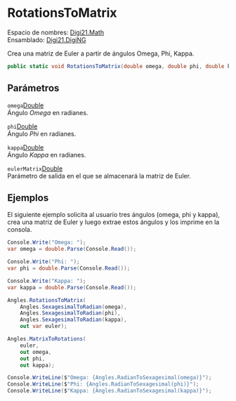 # RotationsToMatrix

Espacio de nombres: [Digi21.Math](../../)  
Ensamblado: [Digi21.DigiNG](../../../)

Crea una matriz de Euler a partir de ángulos Omega, Phi, Kappa.

```csharp
public static void RotationsToMatrix(double omega, double phi, double kappa, out double[,] eulerMatrix);
```

## Parámetros

`omega`[Double](https://docs.microsoft.com/en-us/dotnet/api/system.double?view=net-5.0)  
Ángulo _Omega_ en radianes.

`phi`[Double](https://docs.microsoft.com/en-us/dotnet/api/system.double?view=net-5.0)  
Ángulo _Phi_ en radianes.

`kappa`[Double](https://docs.microsoft.com/en-us/dotnet/api/system.double?view=net-5.0)  
Ángulo _Kappa_ en radianes.

`eulerMatrix`[Double](https://docs.microsoft.com/en-us/dotnet/api/system.double?view=net-5.0)  
Parámetro de salida en el que se almacenará la matriz de Euler.

## Ejemplos

El siguiente ejemplo solicita al usuario tres ángulos \(omega, phi y kappa\), crea una matriz de Euler y luego extrae estos ángulos y los imprime en la consola.

```csharp
Console.Write("Omega: ");
var omega = double.Parse(Console.Read());

Console.Write("Phi: ");
var phi = double.Parse(Console.Read());

Console.Write("Kappa: ");
var kappa = double.Parse(Console.Read());

Angles.RotationsToMatrix(
    Angles.SexagesimalToRadian(omega),
    Angles.SexagesimalToRadian(phi),
    Angles.SexagesimalToRadian(kappa),
    out var euler);

Angles.MatrixToRotations(
    euler,
    out omega,
    out phi,
    out kappa);

Console.WriteLine($"Omega: {Angles.RadianToSexagesimal(omega)}");
Console.WriteLine($"Phi: {Angles.RadianToSexagesimal(phi)}");
Console.WriteLine($"Kappa: {Angles.RadianToSexagesimal(kappa)}");
```

